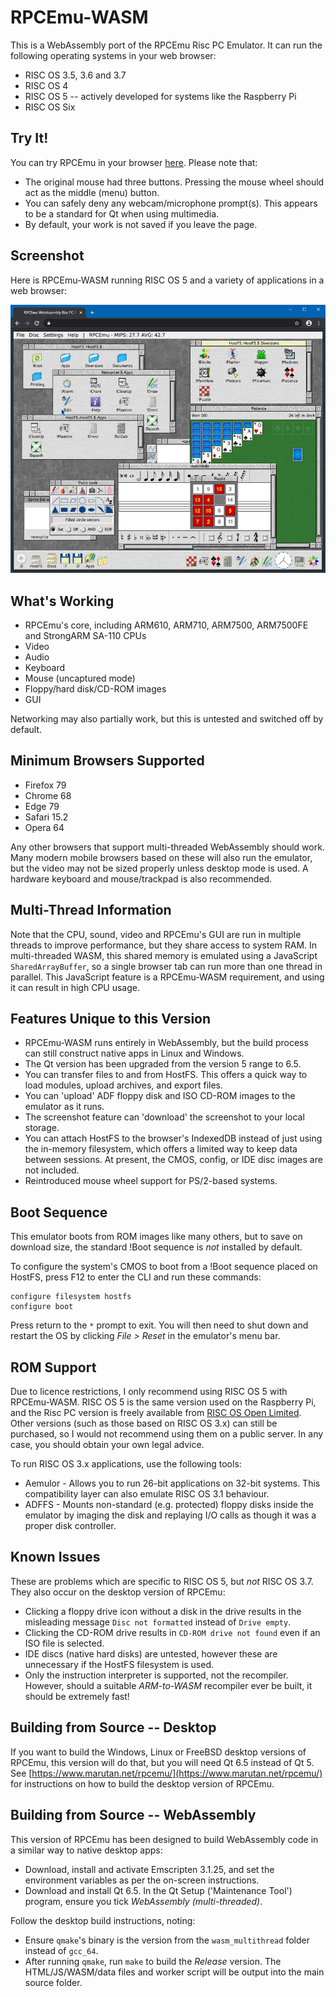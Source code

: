 RPCEmu-WASM
===========

This is a WebAssembly port of the RPCEmu Risc PC Emulator.  It can run the following operating systems in your web browser:

- RISC OS 3.5, 3.6 and 3.7
- RISC OS 4
- RISC OS 5 -- actively developed for systems like the Raspberry Pi
- RISC OS Six

Try It!
-------

You can try RPCEmu in your browser [here](https://gmh-code.github.io/rpcemu/).  Please note that:

- The original mouse had three buttons.  Pressing the mouse wheel should act as the middle (menu) button.
- You can safely deny any webcam/microphone prompt(s).  This appears to be a standard for Qt when using multimedia.
- By default, your work is not saved if you leave the page.

Screenshot
----------

Here is RPCEmu-WASM running RISC OS 5 and a variety of applications in a web browser:

![RPCEmu in a Web Browser](./wasm/screenshot.jpg)

What's Working
--------------

- RPCEmu's core, including ARM610, ARM710, ARM7500, ARM7500FE and StrongARM SA-110 CPUs
- Video
- Audio
- Keyboard
- Mouse (uncaptured mode)
- Floppy/hard disk/CD-ROM images
- GUI

Networking may also partially work, but this is untested and switched off by default.

Minimum Browsers Supported
--------------------------

- Firefox 79
- Chrome 68
- Edge 79
- Safari 15.2
- Opera 64

Any other browsers that support multi-threaded WebAssembly should work.  Many modern mobile browsers based on these will also run the emulator, but the video may not be sized properly unless desktop mode is used.  A hardware keyboard and mouse/trackpad is also recommended.

Multi-Thread Information
------------------------

Note that the CPU, sound, video and RPCEmu's GUI are run in multiple threads to improve performance, but they share access to system RAM.  In multi-threaded WASM, this shared memory is emulated using a JavaScript `SharedArrayBuffer`, so a single browser tab can run more than one thread in parallel.  This JavaScript feature is a RPCEmu-WASM requirement, and using it can result in high CPU usage.

Features Unique to this Version
-------------------------------

- RPCEmu-WASM runs entirely in WebAssembly, but the build process can still construct native apps in Linux and Windows.
- The Qt version has been upgraded from the version 5 range to 6.5.
- You can transfer files to and from HostFS.  This offers a quick way to load modules, upload archives, and export files.
- You can 'upload' ADF floppy disk and ISO CD-ROM images to the emulator as it runs.
- The screenshot feature can 'download' the screenshot to your local storage.
- You can attach HostFS to the browser's IndexedDB instead of just using the in-memory filesystem, which offers a limited way to keep data between sessions.  At present, the CMOS, config, or IDE disc images are not included.
- Reintroduced mouse wheel support for PS/2-based systems.

Boot Sequence
-------------

This emulator boots from ROM images like many others, but to save on download size, the standard !Boot sequence is *not* installed by default.

To configure the system's CMOS to boot from a !Boot sequence placed on HostFS, press F12 to enter the CLI and run these commands:

    configure filesystem hostfs
    configure boot

Press return to the `*` prompt to exit.  You will then need to shut down and restart the OS by clicking *File > Reset* in the emulator's menu bar.

ROM Support
-----------

Due to licence restrictions, I only recommend using RISC OS 5 with RPCEmu-WASM.  RISC OS 5 is the same version used on the Raspberry Pi, and the Risc PC version is freely available from [RISC OS Open Limited](https://www.riscosopen.org).  Other versions (such as those based on RISC OS 3.x) can still be purchased, so I would not recommend using them on a public server.  In any case, you should obtain your own legal advice.

To run RISC OS 3.x applications, use the following tools:

- Aemulor - Allows you to run 26-bit applications on 32-bit systems.  This compatibility layer can also emulate RISC OS 3.1 behaviour.
- ADFFS - Mounts non-standard (e.g. protected) floppy disks inside the emulator by imaging the disk and replaying I/O calls as though it was a proper disk controller.

Known Issues
------------

These are problems which are specific to RISC OS 5, but *not* RISC OS 3.7.  They also occur on the desktop version of RPCEmu:

- Clicking a floppy drive icon without a disk in the drive results in the misleading message `Disc not formatted` instead of `Drive empty`.
- Clicking the CD-ROM drive results in `CD-ROM drive not found` even if an ISO file is selected.
- IDE discs (native hard disks) are untested, however these are unnecessary if the HostFS filesystem is used.
- Only the instruction interpreter is supported, not the recompiler.  However, should a suitable *ARM-to-WASM* recompiler ever be built, it should be extremely fast!

Building from Source -- Desktop
-------------------------------

If you want to build the Windows, Linux or FreeBSD desktop versions of RPCEmu, this version will do that, but you will need Qt 6.5 instead of Qt 5.  See [https://www.marutan.net/rpcemu/](https://www.marutan.net/rpcemu/) for instructions on how to build the desktop version of RPCEmu.

Building from Source -- WebAssembly
-----------------------------------

This version of RPCEmu has been designed to build WebAssembly code in a similar way to native desktop apps:

- Download, install and activate Emscripten 3.1.25, and set the environment variables as per the on-screen instructions.
- Download and install Qt 6.5.  In the Qt Setup ('Maintenance Tool') program, ensure you tick *WebAssembly (multi-threaded)*.

Follow the desktop build instructions, noting:

- Ensure `qmake`'s binary is the version from the `wasm_multithread` folder instead of `gcc_64`.
- After running `qmake`, run `make` to build the *Release* version.  The HTML/JS/WASM/data files and worker script will be output into the main source folder.
